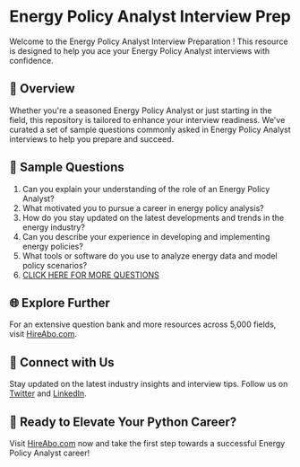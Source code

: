 # Energy Policy Analyst Interview Prep

Welcome to the Energy Policy Analyst Interview Preparation ! This resource is designed to help you ace your Energy Policy Analyst interviews with confidence.

## 🚀 Overview

Whether you're a seasoned Energy Policy Analyst or just starting in the field, this repository is tailored to enhance your interview readiness. We've curated a set of sample questions commonly asked in Energy Policy Analyst interviews to help you prepare and succeed.

## 📝 Sample Questions

1. Can you explain your understanding of the role of an Energy Policy Analyst?
2. What motivated you to pursue a career in energy policy analysis?
3. How do you stay updated on the latest developments and trends in the energy industry?
4. Can you describe your experience in developing and implementing energy policies?
5. What tools or software do you use to analyze energy data and model policy scenarios?
6. [CLICK HERE FOR MORE QUESTIONS](https://hireabo.com/job/20_1_18/Energy%20Policy%20Analyst)

## 🌐 Explore Further

For an extensive question bank and more resources across 5,000 fields, visit [HireAbo.com](https://www.hireabo.com).

## 📱 Connect with Us

Stay updated on the latest industry insights and interview tips. Follow us on [Twitter](https://twitter.com/hireabo) and [LinkedIn](https://www.linkedin.com/in/hire-abo-3609972a8/).

## 🚀 Ready to Elevate Your Python Career?

Visit [HireAbo.com](https://www.hireabo.com) now and take the first step towards a successful Energy Policy Analyst career!